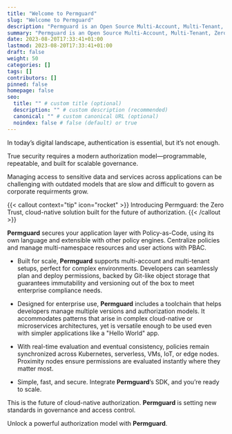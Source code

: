 ```yaml
---
title: "Welcome to Permguard"
slug: "Welcome to Permguard"
description: "Permguard is an Open Source Multi-Account, Multi-Tenant, Zero-Trust Auth* Provider."
summary: "Permguard is an Open Source Multi-Account, Multi-Tenant, Zero-Trust Auth* Provider."
date: 2023-08-20T17:33:41+01:00
lastmod: 2023-08-20T17:33:41+01:00
draft: false
weight: 50
categories: []
tags: []
contributors: []
pinned: false
homepage: false
seo:
  title: "" # custom title (optional)
  description: "" # custom description (recommended)
  canonical: "" # custom canonical URL (optional)
  noindex: false # false (default) or true
---
```


In today’s digital landscape, authentication is essential, but it’s not enough.

True security requires a modern authorization model—programmable, repeatable, and built for scalable governance.

Managing access to sensitive data and services across applications can be challenging with outdated models that are slow and difficult to govern as corporate requirments grow.

{{< callout context="tip" icon="rocket" >}}
Introducing Permguard: the Zero Trust, cloud-native solution built for the future of authorization.
{{< /callout >}}

**Permguard** secures your application layer with Policy-as-Code, using its own language and extensible with other policy engines. Centralize policies and manage multi-namespace resources and user actions with PBAC.

- Built for scale, **Permguard** supports multi-account and multi-tenant setups, perfect for complex environments. Developers can seamlessly plan and deploy permissions, backed by Git-like object storage that guarantees immutability and versioning out of the box to meet enterprise compliance needs.

- Designed for enterprise use, **Permguard** includes a toolchain that helps developers manage multiple versions and authorization models. It accommodates patterns that arise in complex cloud-native or microservices architectures, yet is versatile enough to be used even with simpler applications like a "Hello World" app.

- With real-time evaluation and eventual consistency, policies remain synchronized across Kubernetes, serverless, VMs, IoT, or edge nodes. Proximity nodes ensure permissions are evaluated instantly where they matter most.

- Simple, fast, and secure. Integrate **Permguard**’s SDK, and you’re ready to scale.

This is the future of cloud-native authorization. **Permguard** is setting new standards in governance and access control.

Unlock a powerful authorization model with **Permguard**.
